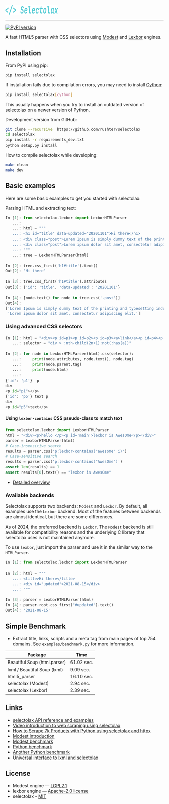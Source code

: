 ![selectolax logo](docs/logo.png)

---

[![PyPI version](https://img.shields.io/pypi/v/selectolax.svg)](https://pypi.python.org/pypi/selectolax)

A fast HTML5 parser with CSS selectors using [Modest](https://github.com/lexborisov/Modest/) and [Lexbor](https://github.com/lexbor/lexbor) engines.

## Installation

From PyPI using pip:

```bash
pip install selectolax
```

If installation fails due to compilation errors, you may need to install [Cython](https://github.com/cython/cython):

```bash
pip install selectolax[cython]
```

This usually happens when you try to install an outdated version of selectolax on a newer version of Python.

Development version from GitHub:

```bash
git clone --recursive  https://github.com/rushter/selectolax
cd selectolax
pip install -r requirements_dev.txt
python setup.py install
```

How to compile selectolax while developing:

```bash
make clean
make dev
```

## Basic examples

Here are some basic examples to get you started with selectolax:

Parsing HTML and extracting text:

```python
In [1]: from selectolax.lexbor import LexborHTMLParser
   ...:
   ...: html = """
   ...: <h1 id="title" data-updated="20201101">Hi there</h1>
   ...: <div class="post">Lorem Ipsum is simply dummy text of the printing and typesetting industry. </div>
   ...: <div class="post">Lorem ipsum dolor sit amet, consectetur adipiscing elit.</div>
   ...: """
   ...: tree = LexborHTMLParser(html)

In [2]: tree.css_first('h1#title').text()
Out[2]: 'Hi there'

In [3]: tree.css_first('h1#title').attributes
Out[3]: {'id': 'title', 'data-updated': '20201101'}

In [4]: [node.text() for node in tree.css('.post')]
Out[4]:
['Lorem Ipsum is simply dummy text of the printing and typesetting industry. ',
 'Lorem ipsum dolor sit amet, consectetur adipiscing elit.']
```

### Using advanced CSS selectors

```python
In [1]: html = "<div><p id=p1><p id=p2><p id=p3><a>link</a><p id=p4><p id=p5>text<p id=p6></div>"
   ...: selector = "div > :nth-child(2n+1):not(:has(a))"

In [2]: for node in LexborHTMLParser(html).css(selector):
   ...:     print(node.attributes, node.text(), node.tag)
   ...:     print(node.parent.tag)
   ...:     print(node.html)
   ...:
{'id': 'p1'}  p
div
<p id="p1"></p>
{'id': 'p5'} text p
div
<p id="p5">text</p>
```

#### Using `lexbor-contains` CSS pseudo-class to match text

```python
from selectolax.lexbor import LexborHTMLParser
html = "<div><p>hello </p><p id='main'>lexbor is AwesOme</p></div>"
parser = LexborHTMLParser(html)
# Case-insensitive search
results = parser.css('p:lexbor-contains("awesome" i)')
# Case-sensitive search
results = parser.css('p:lexbor-contains("AwesOme")')
assert len(results) == 1
assert results[0].text() == "lexbor is AwesOme"
```

* [Detailed overview](https://github.com/rushter/selectolax/blob/master/examples/walkthrough.ipynb)

### Available backends

Selectolax supports two backends: `Modest` and `Lexbor`. By default, all examples use the `Lexbor` backend.
Most of the features between backends are almost identical, but there are some differences.

As of 2024, the preferred backend is `Lexbor`. The `Modest` backend is still available for compatibility reasons
and the underlying C library that selectolax uses is not maintained anymore.

To use `lexbor`, just import the parser and use it in the similar way to the `HTMLParser`.

```python
In [1]: from selectolax.lexbor import LexborHTMLParser

In [2]: html = """
   ...: <title>Hi there</title>
   ...: <div id="updated">2021-08-15</div>
   ...: """

In [3]: parser = LexborHTMLParser(html)
In [4]: parser.root.css_first("#updated").text()
Out[4]: '2021-08-15'
```

## Simple Benchmark

* Extract title, links, scripts and a meta tag from main pages of top 754 domains. See `examples/benchmark.py` for more information.

| Package                       | Time      |
|-------------------------------|-----------|
| Beautiful Soup (html.parser)  | 61.02 sec.|
| lxml / Beautiful Soup (lxml)  | 9.09 sec. |
| html5_parser                  | 16.10 sec.|
| selectolax (Modest)           | 2.94 sec. |
| selectolax (Lexbor)           | 2.39 sec. |

## Links

* [selectolax API reference and examples](https://selectolax.readthedocs.io/en/latest/index.html)
* [Video introduction to web scraping using selectolax](https://youtu.be/HpRsfpPuUzE)
* [How to Scrape 7k Products with Python using selectolax and httpx](https://www.youtube.com/watch?v=XpGvq755J2U)
* [Modest introduction](https://lexborisov.github.io/Modest/)
* [Modest benchmark](https://lexborisov.github.io/benchmark-html-parsers/)
* [Python benchmark](https://rushter.com/blog/python-fast-html-parser/)
* [Another Python benchmark](https://www.peterbe.com/plog/selectolax-or-pyquery)
* [Universal interface to lxml and selectolax](https://github.com/lorien/domselect)

## License

* Modest engine — [LGPL2.1](https://github.com/lexborisov/Modest/blob/master/LICENSE)
* lexbor engine — [Apache-2.0 license](https://github.com/lexbor/lexbor?tab=Apache-2.0-1-ov-file#readme)
* selectolax - [MIT](https://github.com/rushter/selectolax/blob/master/LICENSE)
